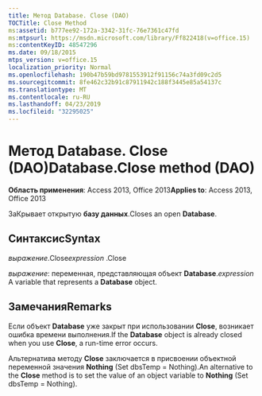 ```yaml
---
title: Метод Database. Close (DAO)
TOCTitle: Close Method
ms:assetid: b777ee92-172a-3342-31fc-76e7361c47fd
ms:mtpsurl: https://msdn.microsoft.com/library/Ff822418(v=office.15)
ms:contentKeyID: 48547296
ms.date: 09/18/2015
mtps_version: v=office.15
localization_priority: Normal
ms.openlocfilehash: 190b47b59bd9781553912f91156c74a3fd09c2d5
ms.sourcegitcommit: 8fe462c32b91c87911942c188f3445e85a54137c
ms.translationtype: MT
ms.contentlocale: ru-RU
ms.lasthandoff: 04/23/2019
ms.locfileid: "32295025"
---
```

# <a name="databaseclose-method-dao"></a><span data-ttu-id="a0134-102">Метод Database. Close (DAO)</span><span class="sxs-lookup"><span data-stu-id="a0134-102">Database.Close method (DAO)</span></span>


<span data-ttu-id="a0134-103">**Область применения**: Access 2013, Office 2013</span><span class="sxs-lookup"><span data-stu-id="a0134-103">**Applies to**: Access 2013, Office 2013</span></span>

<span data-ttu-id="a0134-104">ЗаКрывает открытую **базу данных**.</span><span class="sxs-lookup"><span data-stu-id="a0134-104">Closes an open **Database**.</span></span>

## <a name="syntax"></a><span data-ttu-id="a0134-105">Синтаксис</span><span class="sxs-lookup"><span data-stu-id="a0134-105">Syntax</span></span>

<span data-ttu-id="a0134-106">*выражение*.Close</span><span class="sxs-lookup"><span data-stu-id="a0134-106">*expression* .Close</span></span>

<span data-ttu-id="a0134-107">*выражение*: переменная, представляющая объект **Database**.</span><span class="sxs-lookup"><span data-stu-id="a0134-107">*expression* A variable that represents a **Database** object.</span></span>

## <a name="remarks"></a><span data-ttu-id="a0134-108">Замечания</span><span class="sxs-lookup"><span data-stu-id="a0134-108">Remarks</span></span>

<span data-ttu-id="a0134-109">Если объект **Database** уже закрыт при использовании **Close**, возникает ошибка времени выполнения.</span><span class="sxs-lookup"><span data-stu-id="a0134-109">If the **Database** object is already closed when you use **Close**, a run-time error occurs.</span></span>

<span data-ttu-id="a0134-110">Альтернатива методу **Close** заключается в присвоении объектной переменной значения **Nothing** (Set dbsTemp = Nothing).</span><span class="sxs-lookup"><span data-stu-id="a0134-110">An alternative to the **Close** method is to set the value of an object variable to **Nothing** (Set dbsTemp = Nothing).</span></span>

